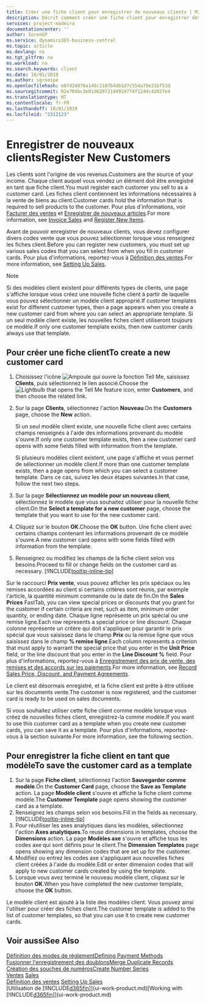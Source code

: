 ```yaml
---
title: Créer une fiche client pour enregistrer de nouveaux clients | Microsoft Docs
description: Décrit comment créer une fiche client pour enregistrer des informations sur chaque nouveau client ou client auquel vous vendez.
services: project-madeira
documentationcenter: ''
author: SorenGP
ms.service: dynamics365-business-central
ms.topic: article
ms.devlang: na
ms.tgt_pltfrm: na
ms.workload: na
ms.search.keywords: client
ms.date: 10/01/2019
ms.author: sgroespe
ms.openlocfilehash: e8fd2d876a148c1107b4db1d7c554a79e21bf53d
ms.sourcegitcommit: 02e704bc3e01d62072144919774f1244c42827e4
ms.translationtype: HT
ms.contentlocale: fr-FR
ms.lasthandoff: 10/01/2019
ms.locfileid: "2312123"
---
```

# <a name="register-new-customers"></a><span data-ttu-id="dd1b3-103">Enregistrer de nouveaux clients</span><span class="sxs-lookup"><span data-stu-id="dd1b3-103">Register New Customers</span></span>
<span data-ttu-id="dd1b3-104">Les clients sont l'origine de vos revenus.</span><span class="sxs-lookup"><span data-stu-id="dd1b3-104">Customers are the source of your income.</span></span> <span data-ttu-id="dd1b3-105">Chaque client auquel vous vendez un élément doit être enregistré en tant que fiche client.</span><span class="sxs-lookup"><span data-stu-id="dd1b3-105">You must register each customer you sell to as a customer card.</span></span> <span data-ttu-id="dd1b3-106">Les fiches client contiennent les informations nécessaires à la vente de biens au client.</span><span class="sxs-lookup"><span data-stu-id="dd1b3-106">Customer cards hold the information that is required to sell products to the customer.</span></span> <span data-ttu-id="dd1b3-107">Pour plus d'informations, voir [Facturer des ventes](sales-how-invoice-sales.md) et [Enregistrer de nouveaux articles](inventory-how-register-new-items.md).</span><span class="sxs-lookup"><span data-stu-id="dd1b3-107">For more information, see [Invoice Sales](sales-how-invoice-sales.md) and [Register New Items](inventory-how-register-new-items.md).</span></span>  

<span data-ttu-id="dd1b3-108">Avant de pouvoir enregistrer de nouveaux clients, vous devez configurer divers codes vente que vous pouvez sélectionner lorsque vous renseignez les fiches client.</span><span class="sxs-lookup"><span data-stu-id="dd1b3-108">Before you can register new customers, you must set up various sales codes that you can select from when you fill in customer cards.</span></span> <span data-ttu-id="dd1b3-109">Pour plus d'informations, reportez-vous à [Définition des ventes](sales-setup-sales.md).</span><span class="sxs-lookup"><span data-stu-id="dd1b3-109">For more information, see [Setting Up Sales](sales-setup-sales.md).</span></span>

> [!NOTE]  
>   <span data-ttu-id="dd1b3-110">Si des modèles client existent pour différents types de clients, une page s'affiche lorsque vous créez une nouvelle fiche client à partir de laquelle vous pouvez sélectionner un modèle client approprié.</span><span class="sxs-lookup"><span data-stu-id="dd1b3-110">If customer templates exist for different customer types, then a page appears when you create a new customer card from where you can select an appropriate template.</span></span> <span data-ttu-id="dd1b3-111">Si un seul modèle client existe, les nouvelles fiches client utiliseront toujours ce modèle.</span><span class="sxs-lookup"><span data-stu-id="dd1b3-111">If only one customer template exists, then new customer cards always use that template.</span></span>

## <a name="to-create-a-new-customer-card"></a><span data-ttu-id="dd1b3-112">Pour créer une fiche client</span><span class="sxs-lookup"><span data-stu-id="dd1b3-112">To create a new customer card</span></span>
1. <span data-ttu-id="dd1b3-113">Choisissez l'icône ![Ampoule qui ouvre la fonction Tell Me](media/ui-search/search_small.png "Dites-moi ce que vous voulez faire"), saisissez **Clients**, puis sélectionnez le lien associé.</span><span class="sxs-lookup"><span data-stu-id="dd1b3-113">Choose the ![Lightbulb that opens the Tell Me feature](media/ui-search/search_small.png "Tell me what you want to do") icon, enter **Customers**, and then choose the related link.</span></span>  
2. <span data-ttu-id="dd1b3-114">Sur la page **Clients**, sélectionnez l'action **Nouveau**.</span><span class="sxs-lookup"><span data-stu-id="dd1b3-114">On the **Customers** page, choose the **New** action.</span></span>

    <span data-ttu-id="dd1b3-115">Si un seul modèle client existe, une nouvelle fiche client avec certains champs renseignés à l'aide des informations provenant du modèle s'ouvre.</span><span class="sxs-lookup"><span data-stu-id="dd1b3-115">If only one customer template exists, then a new customer card opens with some fields filled with information from the template.</span></span>

    <span data-ttu-id="dd1b3-116">Si plusieurs modèles client existent, une page s'affiche et vous permet de sélectionner un modèle client.</span><span class="sxs-lookup"><span data-stu-id="dd1b3-116">If more than one customer template exists, then a page opens from which you can select a customer template.</span></span> <span data-ttu-id="dd1b3-117">Dans ce cas, suivez les deux étapes suivantes.</span><span class="sxs-lookup"><span data-stu-id="dd1b3-117">In that case, follow the next two steps.</span></span>
3. <span data-ttu-id="dd1b3-118">Sur la page **Sélectionnez un modèle pour un nouveau client**, sélectionnez le modèle que vous souhaitez utiliser pour la nouvelle fiche client.</span><span class="sxs-lookup"><span data-stu-id="dd1b3-118">On the **Select a template for a new customer** page, choose the template that you want to use for the new customer card.</span></span>
4. <span data-ttu-id="dd1b3-119">Cliquez sur le bouton **OK**.</span><span class="sxs-lookup"><span data-stu-id="dd1b3-119">Choose the **OK** button.</span></span> <span data-ttu-id="dd1b3-120">Une fiche client avec certains champs contenant les informations provenant de ce modèle s'ouvre.</span><span class="sxs-lookup"><span data-stu-id="dd1b3-120">A new customer card opens with some fields filled with information from the template.</span></span>  
5. <span data-ttu-id="dd1b3-121">Renseignez ou modifiez les champs de la fiche client selon vos besoins.</span><span class="sxs-lookup"><span data-stu-id="dd1b3-121">Proceed to fill or change fields on the customer card as necessary.</span></span> [!INCLUDE[tooltip-inline-tip](includes/tooltip-inline-tip_md.md)]

<span data-ttu-id="dd1b3-122">Sur le raccourci **Prix vente**, vous pouvez afficher les prix spéciaux ou les remises accordées au client si certains critères sont réunis, par exemple l'article, la quantité minimum commande ou la date de fin.</span><span class="sxs-lookup"><span data-stu-id="dd1b3-122">On the **Sales Prices** FastTab, you can view special prices or discounts that you grant for the customer if certain criteria are met, such as item, minimum order quantity, or ending date.</span></span> <span data-ttu-id="dd1b3-123">Chaque ligne représente un prix spécial ou une remise ligne.</span><span class="sxs-lookup"><span data-stu-id="dd1b3-123">Each row represents a special price or line discount.</span></span> <span data-ttu-id="dd1b3-124">Chaque colonne représente un critère qui doit s'appliquer pour garantir le prix spécial que vous saisissez dans le champ **Prix** ou la remise ligne que vous saisissez dans le champ **% remise ligne**.</span><span class="sxs-lookup"><span data-stu-id="dd1b3-124">Each column represents a criterion that must apply to warrant the special price that you enter in the **Unit Price** field, or the line discount that you enter in the **Line Discount %** field.</span></span> <span data-ttu-id="dd1b3-125">Pour plus d'informations, reportez-vous à [Enregistrement des prix de vente, des remises et des accords sur les paiements](sales-how-record-sales-price-discount-payment-agreements.md).</span><span class="sxs-lookup"><span data-stu-id="dd1b3-125">For more information, see [Record Sales Price, Discount, and Payment Agreements](sales-how-record-sales-price-discount-payment-agreements.md).</span></span>

<span data-ttu-id="dd1b3-126">Le client est désormais enregistré, et la fiche client est prête à être utilisée sur les documents vente.</span><span class="sxs-lookup"><span data-stu-id="dd1b3-126">The customer is now registered, and the customer card is ready to be used on sales documents.</span></span>

<span data-ttu-id="dd1b3-127">Si vous souhaitez utiliser cette fiche client comme modèle lorsque vous créez de nouvelles fiches client, enregistrez-la comme modèle.</span><span class="sxs-lookup"><span data-stu-id="dd1b3-127">If you want to use this customer card as a template when you create new customer cards, you can save it as a template.</span></span> <span data-ttu-id="dd1b3-128">Pour plus d'informations, reportez-vous à la section suivante.</span><span class="sxs-lookup"><span data-stu-id="dd1b3-128">For more information, see the following section.</span></span>

## <a name="to-save-the-customer-card-as-a-template"></a><span data-ttu-id="dd1b3-129">Pour enregistrer la fiche client en tant que modèle</span><span class="sxs-lookup"><span data-stu-id="dd1b3-129">To save the customer card as a template</span></span>
1. <span data-ttu-id="dd1b3-130">Sur la page **Fiche client**, sélectionnez l'action **Sauvegarder comme modèle**.</span><span class="sxs-lookup"><span data-stu-id="dd1b3-130">On the **Customer Card** page, choose the **Save as Template** action.</span></span> <span data-ttu-id="dd1b3-131">La page **Modèle client** s'ouvre et affiche la fiche client comme modèle.</span><span class="sxs-lookup"><span data-stu-id="dd1b3-131">The **Customer Template** page opens showing the customer card as a template.</span></span>
2. <span data-ttu-id="dd1b3-132">Renseignez les champs selon vos besoins.</span><span class="sxs-lookup"><span data-stu-id="dd1b3-132">Fill in the fields as necessary.</span></span> [!INCLUDE[tooltip-inline-tip](includes/tooltip-inline-tip_md.md)]
3. <span data-ttu-id="dd1b3-133">Pour réutiliser les axes analytiques dans les modèles, sélectionnez l'action **Axes analytiques**.</span><span class="sxs-lookup"><span data-stu-id="dd1b3-133">To reuse dimensions in templates, choose the **Dimensions** action.</span></span> <span data-ttu-id="dd1b3-134">La page **Modèles axe** s'ouvre et affiche tous les codes axe qui sont définis pour le client.</span><span class="sxs-lookup"><span data-stu-id="dd1b3-134">The **Dimension Templates** page opens showing any dimension codes that are set up for the customer.</span></span>
4. <span data-ttu-id="dd1b3-135">Modifiez ou entrez les codes axe s'appliquant aux nouvelles fiches client créées à l'aide du modèle.</span><span class="sxs-lookup"><span data-stu-id="dd1b3-135">Edit or enter dimension codes that will apply to new customer cards created by using the template.</span></span>  
5. <span data-ttu-id="dd1b3-136">Lorsque vous avez terminé le nouveau modèle client, cliquez sur le bouton **OK**.</span><span class="sxs-lookup"><span data-stu-id="dd1b3-136">When you have completed the new customer template, choose the **OK** button.</span></span>

<span data-ttu-id="dd1b3-137">Le modèle client est ajouté à la liste des modèles client. Vous pouvez ainsi l'utiliser pour créer des fiches client.</span><span class="sxs-lookup"><span data-stu-id="dd1b3-137">The customer template is added to the list of customer templates, so that you can use it to create new customer cards.</span></span>

## <a name="see-also"></a><span data-ttu-id="dd1b3-138">Voir aussi</span><span class="sxs-lookup"><span data-stu-id="dd1b3-138">See Also</span></span>
[<span data-ttu-id="dd1b3-139">Définition des modes de règlement</span><span class="sxs-lookup"><span data-stu-id="dd1b3-139">Defining Payment Methods</span></span>](finance-payment-methods.md)  
[<span data-ttu-id="dd1b3-140">Fusionner l'enregistrement des doublons</span><span class="sxs-lookup"><span data-stu-id="dd1b3-140">Merge Duplicate Records</span></span>](sales-how-merge-duplicate-records.md)  
[<span data-ttu-id="dd1b3-141">Création des souches de numéros</span><span class="sxs-lookup"><span data-stu-id="dd1b3-141">Create Number Series</span></span>](ui-create-number-series.md)  
<span data-ttu-id="dd1b3-142">[Ventes](sales-manage-sales.md)  </span><span class="sxs-lookup"><span data-stu-id="dd1b3-142">[Sales](sales-manage-sales.md)  </span></span>  
<span data-ttu-id="dd1b3-143">[Définition des ventes](sales-setup-sales.md)  </span><span class="sxs-lookup"><span data-stu-id="dd1b3-143">[Setting Up Sales](sales-setup-sales.md)  </span></span>  
<span data-ttu-id="dd1b3-144">[Utilisation de [!INCLUDE[d365fin](includes/d365fin_md.md)]](ui-work-product.md)</span><span class="sxs-lookup"><span data-stu-id="dd1b3-144">[Working with [!INCLUDE[d365fin](includes/d365fin_md.md)]](ui-work-product.md)</span></span>
